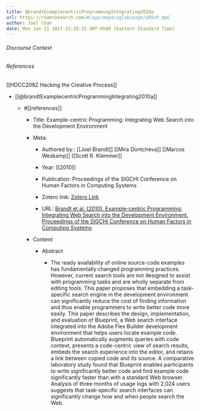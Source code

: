 ```yaml
---
title: @brandtExamplecentricProgrammingIntegrating2010a
url: https://roamresearch.com/#/app/megacoglab/page/p85u9_WpG
author: Joel Chan
date: Mon Jan 11 2021 21:39:33 GMT-0500 (Eastern Standard Time)
---
```




###### Discourse Context



###### References

[[HDCC208Z Hacking the Creative Process]]

- [[@brandtExamplecentricProgrammingIntegrating2010a]]

    - #[[references]]

        - Title: Example-centric Programming: Integrating Web Search into the Development Environment

        - Meta:

            - Authored by:: [[Joel Brandt]] [[Mira Dontcheva]] [[Marcos Weskamp]] [[Scott R. Klemmer]]

            - Year: [[2010]]

            - Publication: Proceedings of the SIGCHI Conference on Human Factors in Computing Systems

            - Zotero link: [Zotero Link](zotero://select/items/1_3S5TQNJD)

            - URL: [Brandt et al. (2010). Example-centric Programming: Integrating Web Search into the Development Environment. Proceedings of the SIGCHI Conference on Human Factors in Computing Systems](http://doi.acm.org/10.1145/1753326.1753402)

        - Content

            - Abstract

                - The ready availability of online source-code examples has fundamentally changed programming practices. However, current search tools are not designed to assist with programming tasks and are wholly separate from editing tools. This paper proposes that embedding a task-specific search engine in the development environment can significantly reduce the cost of finding information and thus enable programmers to write better code more easily. This paper describes the design, implementation, and evaluation of Blueprint, a Web search interface integrated into the Adobe Flex Builder development environment that helps users locate example code. Blueprint automatically augments queries with code context, presents a code-centric view of search results, embeds the search experience into the editor, and retains a link between copied code and its source. A comparative laboratory study found that Blueprint enables participants to write significantly better code and find example code significantly faster than with a standard Web browser. Analysis of three months of usage logs with 2,024 users suggests that task-specific search interfaces can significantly change how and when people search the Web.
